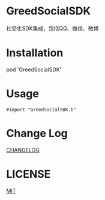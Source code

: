 # GreedSocialSDK

社交化SDK集成，包括QQ、微信、微博

# Installation

pod 'GreedSocialSDK'

# Usage

```objc
#import "GreedSocialSDK.h"
```

# Change Log

[CHANGELOG](CHANGELOG.md)


# LICENSE

[MIT](LICENSE)
